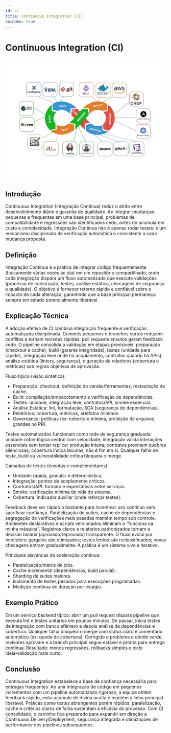 ```yaml
---
id: ci
title: Continuous Integration (CI)
noindex: true
---
```


# Continuous Integration (CI)

<div align="center">
  <img src="/img/github-actions/ci.png" alt="DevOps Logo" width="800"/>
</div>

## Introdução
Continuous Integration (Integração Contínua) reduz o atrito entre desenvolvimento diário e garantia de qualidade. Ao integrar mudanças pequenas e frequentes em uma base principal, problemas de compatibilidade e regressões são identificados cedo, antes de acumularem custo e complexidade. Integração Contínua não é apenas rodar testes: é um mecanismo disciplinado de verificação automática e consistente a cada mudança proposta.

## Definição
Integração Contínua é a prática de integrar código frequentemente (tipicamente várias vezes ao dia) em um repositório compartilhado, onde cada integração dispara um fluxo automatizado que executa validações (processo de construção, testes, análise estática, checagens de segurança e qualidade). O objetivo é fornecer retorno rápido e confiável sobre o impacto de cada alteração, garantindo que a base principal permaneça sempre em estado potencialmente liberável.

## Explicação Técnica
A adoção efetiva de CI combina integração frequente e verificação automatizada disciplinada. Commits pequenos e branches curtos reduzem conflitos e tornam revisões rápidas; pull requests enxutos geram feedback cedo. O pipeline consolida a validação em etapas previsíveis: preparação (checkout e cache), build (garante integridade), testes (unidade para rapidez, integração leve onde há acoplamento, contratos quando há APIs), análise estática (linters, segurança), e geração de relatórios (cobertura e métricas) sob regras objetivas de aprovação.

Fluxo típico (visão sintética):
- Preparação: checkout, definição de versão/ferramentas, restauração de cache.
- Build: compilação/empacotamento e verificação de dependências.
- Testes: unidade, integração leve, contratos/API, smoke essencial.
- Análise Estática: lint, formatação, SCA (segurança de dependências).
- Relatórios: cobertura, métricas, artefatos mínimos.
- Governança: políticas (ex: cobertura mínima, proibição de arquivos grandes no PR).

Testes automatizados funcionam como rede de segurança graduada: unidade cobre lógica central com velocidade; integração valida interações essenciais sem tentar replicar produção inteira; contratos previnem quebras silenciosas; cobertura indica lacunas, não é fim em si. Qualquer falha de teste, build ou vulnerabilidade crítica bloqueia o merge.

Camadas de testes (enxutas e complementares):
- Unidade: rápida, granular e determinística.
- Integração: pontos de acoplamento críticos.
- Contratos/API: formato e expectativas entre serviços.
- Smoke: verificação mínima de vida do sistema.
- Cobertura: indicador auxiliar (onde reforçar testes).

Feedback deve ser rápido o bastante para incentivar uso contínuo sem sacrificar confiança. Paralelização de suites, cache de dependências e segregação de verificações mais pesadas mantêm tempo sob controle. Ambientes declarativos e scripts versionados eliminam o “funciona na minha máquina”. Registros claros e relatórios padronizados tornam a decisão binária (aprovado/reprovado) transparente. O fluxo evolui por medições: gargalos são otimizados; testes lentos são reclassificados; novas checagens entram gradualmente. A prática é um sistema vivo e iterativo.

Principais alavancas de aceleração contínua:
- Paralelização/matriz de jobs.
- Cache incremental (dependências, build parcial).
- Sharding de suites maiores.
- Isolamento de testes pesados para execuções programadas.
- Medição contínua de duração por estágio.

## Exemplo Prático
Em um serviço backend típico: abrir um pull request dispara pipeline que executa lint e testes unitários em poucos minutos. Se passar, inicia testes de integração com banco efêmero e depois análise de dependências e cobertura. Qualquer falha bloqueia o merge com status claro e comentário automático (ex: queda de cobertura). Corrigido o problema e obtido verde, revisores aprovam e a branch principal segue estável e pronta para entrega contínua. Resultado: menos regressões, rollbacks simples e ciclo ideia‑validação mais curto.

## Conclusão
Continuous Integration estabelece a base de confiança necessária para entregas frequentes. Ao unir integração de código em pequenos incrementos com um pipeline automatizado rigoroso, a equipe obtém feedback rápido, evita acúmulo de dívida oculta e mantém a linha principal liberável. Práticas como testes abrangentes porém rápidos, paralelização, cache e critérios claros de falha sustentam a eficácia do processo. Com CI consolidado, o caminho fica preparado para expandir em direção a Continuous Delivery/Deployment, segurança integrada e otimizações de performance nos pipelines subsequentes.
